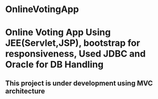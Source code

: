 # OnlineVotingApp
<h1>Online Voting App Using JEE(Servlet,JSP), bootstrap for responsiveness, Used JDBC and Oracle for DB Handling</h1>
<h2>This project is under development using MVC architecture</h2>
